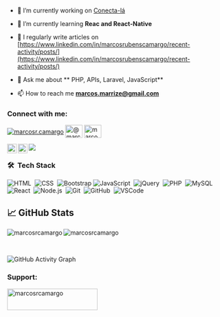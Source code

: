 

<p align="left"> <a href="https://twitter.com/" target="blank"><img src="https://img.shields.io/twitter/follow/?logo=twitter&style=for-the-badge" alt="" /></a> </p>

- 🔭 I’m currently working on [Conecta-lá](https://www.linkedin.com/company/conecta-la)

- 🌱 I’m currently learning **Reac and React-Native**

- 📝 I regularly write articles on [https://www.linkedin.com/in/marcosrubenscamargo/recent-activity/posts/](https://www.linkedin.com/in/marcosrubenscamargo/recent-activity/posts/)

- 💬 Ask me about ** PHP, APIs, Laravel, JavaScript**

- 📫 How to reach me **marcos.marrize@gmail.com**

<h3 align="left">Connect with me:</h3>
<p align="left">
<a href="https://instagram.com/marcosrcamargo" target="blank"><img align="center" src="[https://raw.githubusercontent.com/rahuldkjain/github-profile-readme-generator/master/src/images/icons/Social/instagram.svg](https://img.shields.io/badge/WhatsApp-25D366?style=for-the-badge&logo=whatsapp&logoColor=white)" alt="marcosr.camargo"/></a>
<a href="https://www.youtube.com/c/@marcosrcamargo" target="blank"><img align="center" src="https://raw.githubusercontent.com/rahuldkjain/github-profile-readme-generator/master/src/images/icons/Social/youtube.svg" alt="@marcosrcamargo" height="30" width="40" /></a>
<a href="https://www.hackerrank.com/marcos_marrize" target="blank"><img align="center" src="https://raw.githubusercontent.com/rahuldkjain/github-profile-readme-generator/master/src/images/icons/Social/hackerrank.svg" alt="marcos_marrize" height="30" width="40" /></a>
</p>
<a href="https://www.linkedin.com/in/marcosrcamargo/">
  <img align="left" alt="marcosrcamargo's LinkedIN" width="22px" src="https://raw.githubusercontent.com/peterthehan/peterthehan/master/assets/linkedin.svg" />
</a>
<a href="https://twitter.com/marcosrcamargo">
  <img align="left" alt="marcosrcamargo | Twitter" width="22px" src="https://raw.githubusercontent.com/peterthehan/peterthehan/master/assets/twitter.svg" />
</a>

![](https://visitor-badge.glitch.me/badge?page_id=marcosrcamargo)

### 🛠 &nbsp;Tech Stack

![HTML](https://img.shields.io/badge/-HTML-05122A?style=flat&logo=HTML5)&nbsp;
![CSS](https://img.shields.io/badge/-CSS-05122A?style=flat&logo=CSS3&logoColor=1572B6)&nbsp;
![Bootstrap](https://img.shields.io/badge/-Bootstrap-05122A?style=flat&logo=bootstrap&logoColor=563D7C)
![JavaScript](https://img.shields.io/badge/-JavaScript-05122A?style=flat&logo=javascript)&nbsp;
![jQuery](https://img.shields.io/badge/-jQuery-05122A?style=flat&logo=jQuery)&nbsp;
![PHP](https://img.shields.io/badge/-PHP-05122A?style=flat&logo=php)&nbsp;
![MySQL](https://img.shields.io/badge/-MySQL-05122A?style=flat&logo=MySQL)&nbsp;
![React](https://img.shields.io/badge/-React-05122A?style=flat&logo=react)&nbsp;
![Node.js](https://img.shields.io/badge/-Node.js-05122A?style=flat&logo=node.js)&nbsp;
![Git](https://img.shields.io/badge/-Git-05122A?style=flat&logo=git)&nbsp;
![GitHub](https://img.shields.io/badge/-GitHub-05122A?style=flat&logo=github)&nbsp;
![VSCode](https://img.shields.io/badge/-Visual%20Studio%20Code-05122A?style=flat&logo=visual-studio-code&logoColor=007ACC)&nbsp;

## &#x1f4c8; GitHub Stats

<p align="left"><img align="left" src="https://github-readme-stats.vercel.app/api/top-langs?username=marcosrcamargo&show_icons=true&locale=en&layout=compact&theme=radical" alt="marcosrcamargo" /></p>

 
 <p><img align="center" src="https://github-readme-streak-stats.herokuapp.com/?user=marcosrcamargo&theme=radical" alt="marcosrcamargo" /></p>
 
 <br />
 
![GitHub Activity Graph](https://activity-graph.herokuapp.com/graph?username=marcosrcamargo&bg_color=000000&color=4fff67&line=4fff67&point=ffffff&area=true&hide_border=true)  

<h3 align="left">Support:</h3>
<p><a href="https://ko-fi.com/marcosrcamargo"> <img align="left" src="https://cdn.ko-fi.com/cdn/kofi3.png?v=3" height="50" width="210" alt="marcosrcamargo" /></a></p><br><br>
